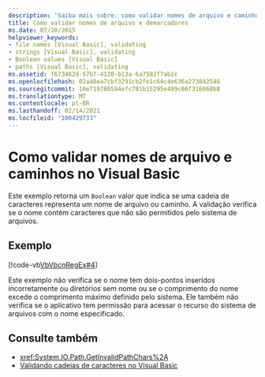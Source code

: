 ```yaml
---
description: 'Saiba mais sobre: como validar nomes de arquivo e caminhos no Visual Basic'
title: Como validar nomes de arquivo e demarcadores
ms.date: 07/20/2015
helpviewer_keywords:
- file names [Visual Basic], validating
- strings [Visual Basic], validating
- Boolean values [Visual Basic]
- paths [Visual Basic], validating
ms.assetid: f673462d-57b7-4120-b13a-6a7592f7ab2c
ms.openlocfilehash: 02a48ea7cbf3291cb2fe1c64c4e636a273842546
ms.sourcegitcommit: 10e719780594efc781b15295e499c66f316068b8
ms.translationtype: MT
ms.contentlocale: pt-BR
ms.lasthandoff: 02/14/2021
ms.locfileid: "100429733"
---
```

# <a name="how-to-validate-file-names-and-paths-in-visual-basic"></a>Como validar nomes de arquivo e caminhos no Visual Basic

Este exemplo retorna um `Boolean` valor que indica se uma cadeia de caracteres representa um nome de arquivo ou caminho. A validação verifica se o nome contém caracteres que não são permitidos pelo sistema de arquivos.  
  
## <a name="example"></a>Exemplo  

 [!code-vb[VbVbcnRegEx#4](~/samples/snippets/visualbasic/VS_Snippets_VBCSharp/VbVbcnRegEx/VB/Class1.vb#4)]  
  
 Este exemplo não verifica se o nome tem dois-pontos inseridos incorretamente ou diretórios sem nome ou se o comprimento do nome excede o comprimento máximo definido pelo sistema. Ele também não verifica se o aplicativo tem permissão para acessar o recurso do sistema de arquivos com o nome especificado.  
  
## <a name="see-also"></a>Consulte também

- <xref:System.IO.Path.GetInvalidPathChars%2A>
- [Validando cadeias de caracteres no Visual Basic](validating-strings.md)
